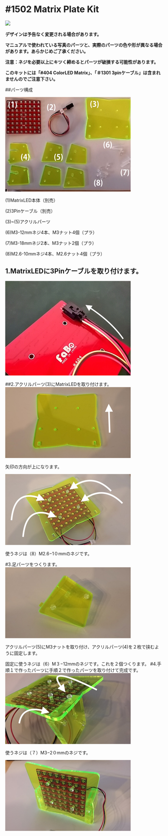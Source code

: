 # #1502 Matrix Plate Kit

![](http://staging.fabo.io/img/catalog/1502.png)

**デザインは予告なく変更される場合があります。**

**マニュアルで使われている写真のパーツと、実際のパーツの色や形が異なる場合があります。あらかじめご了承ください。**

**注意：ネジを必要以上にキツく締めるとパーツが破損する可能性があります。**

**このキットには「#404 ColorLED Matrix」、「＃1301 3pinケーブル」は含まれませんのでご注意下さい。**

##パーツ構成

![](/img/kit/manual/ml01.jpg)

(1)MatrixLED本体（別売）

(2)3Pinケーブル（別売）

(3)~(5)アクリルパーツ

(6)M3-12mmネジ4本、M3ナット4個（プラ）

(7)M3-18mmネジ2本、M3ナット2個（プラ）

(8)M2.6-10mmネジ4本、M2.6ナット4個（プラ）

## 1.MatrixLEDに3Pinケーブルを取り付けます。
![](/img/kit/manual/ml02.jpg)

##2.アクリルパーツ(3)にMatrixLEDを取り付けます。
![](/img/kit/manual/ml03.jpg)

矢印の方向が上になります。

![](/img/kit/manual/ml04.jpg)

使うネジは（8）M2.6−1０mmのネジです。

#3.足パーツをつくります。
![](/img/kit/manual/ml05.jpg)

アクリルパーツ(5)にM3ナットを取り付け、アクリルパーツ(4)を２枚で挟むように固定します。

固定に使うネジは（6）M３−12mmのネジです。これを２個つくります。
#4.手順１で作ったパーツに手順２で作ったパーツを取り付けて完成です。
![](/img/kit/manual/ml06.jpg)

使うネジは（７）M3−2０mmのネジです。

![](/img/kit/manual/ml07.jpg)




